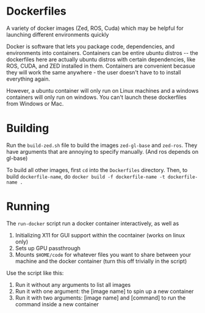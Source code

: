 # Dockerfiles
A variety of docker images (Zed, ROS, Cuda) which may be helpful for launching different environments quickly 

Docker is software that lets you package code, dependencies, and environments into containers. Containers can be entire ubuntu distros -- the dockerfiles here are actually ubuntu distros with certain dependencies, like ROS, CUDA, and ZED installed in them. Containers are convenient becasue they will work the same anywhere - the user doesn't have to to install everything again.  

However, a ubuntu container will only run on Linux machines and a windows containers will only run on windows. You can't launch these dockerfiles from Windows or Mac.

# Building
Run the `build-zed.sh` file to build the images `zed-gl-base` and `zed-ros`. They have arguments that are annoying to specify manually. (And ros depends on gl-base)

To build all other images, first `cd` into the `Dockerfiles` directory. Then, to build `dockerfile-name`, do `docker build -f dockerfile-name -t dockerfile-name .`

# Running
The `run-docker` script run a docker container interactively, as well as
1. Initializing X11 for GUI support within the cocntainer (works on linux only) 
2. Sets up GPU passthrough
3. Mounts `$HOME/code` for whatever files you want to share between your machine and the docker container (turn this off trivially in the script)

Use the script like this:
1. Run it without any arguments to list all images
2. Run it with one argument: the [image name] to spin up a new container 
3. Run it with two arguments: [image name] and [command] to run the command inside a new container 
